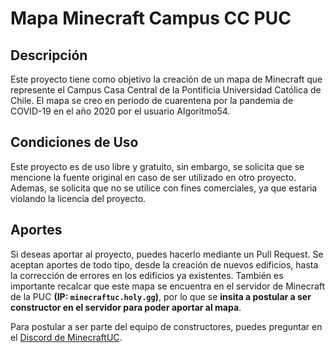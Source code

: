 # Mapa Minecraft Campus CC PUC

## Descripción

Este proyecto tiene como objetivo la creación de un mapa de Minecraft que represente el Campus Casa Central de la Pontificia Universidad Católica de Chile. El mapa se creo en periodo de cuarentena por la pandemia de COVID-19 en el año 2020 por el usuario Algoritmo54.

## Condiciones de Uso

Este proyecto es de uso libre y gratuito, sin embargo, se solicita que se mencione la fuente original en caso de ser utilizado en otro proyecto. Ademas, se solicita que no se utilice con fines comerciales, ya que estaria violando la licencia del proyecto.

## Aportes

Si deseas aportar al proyecto, puedes hacerlo mediante un Pull Request. Se aceptan aportes de todo tipo, desde la creación de nuevos edificios, hasta la corrección de errores en los edificios ya existentes. También es importante recalcar que este mapa se encuentra en el servidor de Minecraft de la PUC **(IP: `minecraftuc.holy.gg`)**, por lo que se **insita a postular a ser constructor en el servidor para poder aportar al mapa**.

Para postular a ser parte del equipo de constructores, puedes preguntar en el [Discord de MinecraftUC](https://discord.gg/kqqPJNnN2b).
